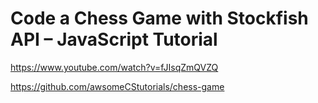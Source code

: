 # Code a Chess Game with Stockfish API – JavaScript Tutorial

https://www.youtube.com/watch?v=fJIsqZmQVZQ

https://github.com/awsomeCStutorials/chess-game
